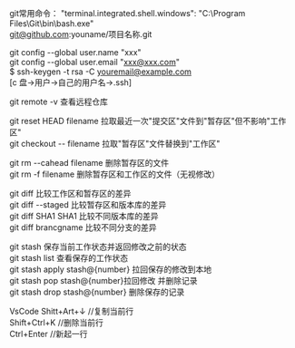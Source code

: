 git常用命令：
"terminal.integrated.shell.windows": "C:\\Program Files\\Git\\bin\\bash.exe"</br>
git@github.com:youname/项目名称.git

git config --global user.name "xxx"</br>
git config --global user.email "xxx@xxx.com"</br>
$ ssh-keygen -t rsa -C youremail@example.com</br>
[c 盘->用户->自己的用户名->.ssh]

git remote -v 查看远程仓库

git reset HEAD filename 拉取最近一次"提交区"文件到"暂存区"但不影响"工作区"</br>
git checkout -- filename 拉取"暂存区"文件替换到"工作区"

git rm --cahead filename 删除暂存区的文件</br>
git rm -f filename 删除暂存区和工作区的文件（无视修改）

git diff 比较工作区和暂存区的差异</br>
git diff --staged 比较暂存区和版本库的差异</br>
git diff SHA1 SHA1 比较不同版本库的差异</br>
git diff brancgname 比较不同分支的差异

git stash 保存当前工作状态并返回修改之前的状态</br>
git stash list 查看保存的工作状态</br>
git stash apply stash@{number} 拉回保存的修改到本地</br>
git stash pop stash@{number}拉回修改 并删除记录</br>
git stash drop stash@{number} 删除保存的记录

VsCode
Shitt+Art+↓ //复制当前行</br>
Shift+Ctrl+K //删除当前行</br>
Ctrl+Enter //新起一行

